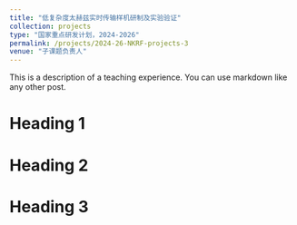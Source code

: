 ```yaml
---
title: "低复杂度太赫兹实时传输样机研制及实验验证"
collection: projects
type: "国家重点研发计划，2024-2026"
permalink: /projects/2024-26-NKRF-projects-3
venue: "子课题负责人"
---
```


This is a description of a teaching experience. You can use markdown like any other post.

Heading 1
======

Heading 2
======

Heading 3
======
